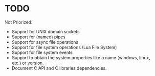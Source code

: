 TODO
====

Not Priorized:
- Support for UNIX domain sockets
- Support for (named) pipes
- Support for async file operations
- Support for file system operations (Lua File System)
- Support for file system events
- Support to obtain the system properties like a name (windows, linux, etc.) or version.
- Document C API and C libraries dependencies.
